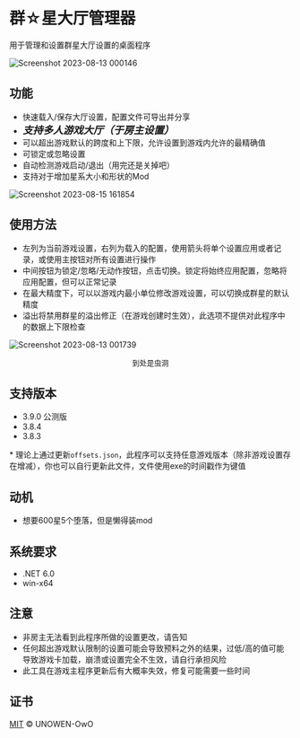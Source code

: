 # 群☆星大厅管理器

用于管理和设置群星大厅设置的桌面程序

![Screenshot 2023-08-13 000146](https://github.com/UNOWEN-OwO/Stellaris-Lobby-Manager/assets/41463621/74469904-e0cb-4b27-be16-53db1969356b)


## 功能
- 快速载入/保存大厅设置，配置文件可导出并分享
- <font size="4">***支持多人游戏大厅（于房主设置）***</font>
- 可以超出游戏默认的跨度和上下限，允许设置到游戏内允许的最精确值
- 可锁定或忽略设置
- 自动检测游戏启动/退出（用完还是关掉吧）
- 支持对于增加星系大小和形状的Mod

![Screenshot 2023-08-15 161854](https://github.com/UNOWEN-OwO/Stellaris-Lobby-Manager/assets/41463621/07168861-1e47-4ed4-9a35-12cbf43228db)


## 使用方法
- 左列为当前游戏设置，右列为载入的配置，使用箭头将单个设置应用或者记录，或使用主按钮对所有设置进行操作
- 中间按钮为锁定/忽略/无动作按钮，点击切换。锁定将始终应用配置，忽略将应用配置，但可以正常记录
- 在最大精度下，可以以游戏内最小单位修改游戏设置，可以切换成群星的默认精度
- 溢出将禁用群星的溢出修正（在游戏创建时生效），此选项不提供对此程序中的数据上下限检查

![Screenshot 2023-08-13 001739](https://github.com/UNOWEN-OwO/Stellaris-Lobby-Manager/assets/41463621/3db6dcf0-054a-46f3-be7f-059cc575f7fe)
<p align="center"><font size="2">到处是虫洞</font></p>

## 支持版本
- 3.9.0 公测版
- 3.8.4
- 3.8.3

\* 理论上通过更新`offsets.json`，此程序可以支持任意游戏版本（除非游戏设置存在增减），你也可以自行更新此文件，文件使用exe的时间戳作为键值

## 动机
- 想要600星5个堕落，但是懒得装mod

## 系统要求
- .NET 6.0
- win-x64

## 注意
- 非房主无法看到此程序所做的设置更改，请告知
- 任何超出游戏默认限制的设置可能会导致预料之外的结果，过低/高的值可能导致游戏卡加载，崩溃或设置完全不生效，请自行承担风险
- 此工具在游戏主程序更新后有大概率失效，修复可能需要一些时间

## 证书
[MIT](LICENSE) © UNOWEN-OwO